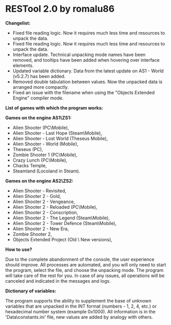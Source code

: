 # RESTool 2.0 by romalu86

**Changelist:**
- Fixed file reading logic. Now it requires much less time and resources to unpack the data.
- Fixed file reading logic. Now it requires much less time and resources to unpack the data.
- Interface update. Technical unpacking mode names have been removed, and tooltips have been added when hovering over interface elements.
- Updated variable dictionary. Data from the latest update on AS1 - World (v5.2.7) has been added.
- Removed double tabulation between values. Now the unpacked data is arranged more compactly.
- Fixed an issue with the filename when using the "Objects Extended Engine" compiler mode.

**List of games with which the program works:**

**Games on the engine AS1\ZS1:**
- Alien Shooter (PC\Mobile),
- Alien Shooter - Last Hope (Steam\Mobile),
- Alien Shooter - Lost World (Theseus Mobile),
- Alien Shooter - World (Mobile),
- Theseus (PC),
- Zombie Shooter 1 (PC\Mobile),
- Crazy Lunch (PC\Mobile),
- Chacks Temple,
- Steamland (Locoland in Steam).

**Games on the engine AS2\ZS2:**
- Alien Shooter - Revisited,
- Alien Shooter 2 - Gold,
- Alien Shooter 2 - Vengeance,
- Alien Shooter 2 - Reloaded (PC\Mobile),
- Alien Shooter 2 - Conscription,
- Alien Shooter 2 - The Legend (Steam\Mobile),
- Alien Shooter 2 - Tower Defence (Steam\Mobile),
- Alien Shooter 2 - New Era,
- Zombie Shooter 2,
- Objects Extended Project (Old \ New versions),

**How to use?**

Due to the complete abandonment of the console, the user experience should improve. All processes are automated, and you will only need to start the program, select the file, and choose the unpacking mode. The program will take care of the rest for you. In case of any issues, all operations will be canceled and indicated in the messages and logs.

**Dictionary of variables:**

The program supports the ability to supplement the base of unknown variables that are unpacked in the INT format (numbers - 1, 2, 4, etc.) or hexadecimal number system (example 0x1000). All information is in the 'Data\constants.ini' file, new values are added by analogy with others.

